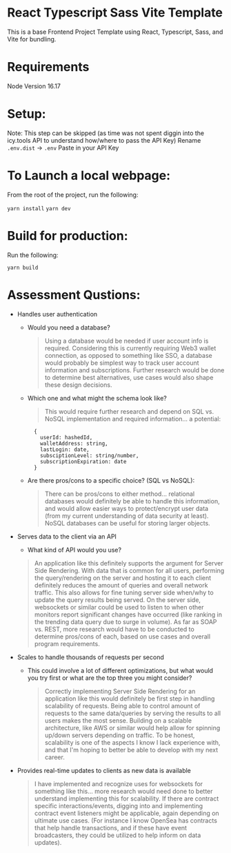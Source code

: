 # React Typescript Sass Vite Template

This is a base Frontend Project Template using React, Typescript, Sass, and Vite for bundling.

# Requirements
Node Version 16.17

# Setup:
Note: This step can be skipped (as time was not spent diggin into the icy.tools API to understand how/where to pass the API Key)
 Rename `.env.dist` → `.env`
 Paste in your API Key

# To Launch a local webpage:

From the root of the project, run the following:

 `yarn install`
 `yarn dev` 

# Build for production:
Run the following:

 `yarn build`

 # Assessment Qustions:
* Handles user authentication  
  * Would you need a database?  
    > Using a database would be needed if user account info is required. Considering this is currently requiring Web3 wallet connection, as opposed to something like SSO, a database would probably be simplest way to track user account information and subscriptions. Further research would be done to determine best alternatives, use cases would also shape these design decisions.  
  * Which one and what might the schema look like?  
    > This would require further research and depend on SQL vs. NoSQL implementation and required information... a potential:  
    ```
      {
        userId: hashedId,
        walletAddress: string,
        lastLogin: date,
        subsciptionLevel: string/number,
        subscriptionExpiration: date
      }
    ```
  * Are there pros/cons to a specific choice? (SQL vs NoSQL):  
    > There can be pros/cons to either method... relational databases would definitely be able to handle this information, and would allow easier ways to protect/encrypt user data (from my current understanding of data security at least). NoSQL databases can be useful for storing larger objects.

 * Serves data to the client via an API
   * What kind of API would you use?
    > An application like this definitely supports the argument for Server Side Rendering. With data that is common for all users, performing the query/rendering on the server and hosting it to each client definitely reduces the amount of queries and overall network traffic. This also allows for fine tuning server side when/why to update the query results being served.
    > On the server side, websockets or similar could be used to listen to when other monitors report significant changes have occurred (like ranking in the trending data query due to surge in volume).
    > As far as SOAP vs. REST, more research would have to be conducted to determine pros/cons of each, based on use cases and overall program requirements.

* Scales to handle thousands of requests per second
  * This could involve a lot of different optimizations, but what would you try first or what are the top three you might consider?
    > Correctly implementing Server Side Rendering for an application like this would definitely be first step in handling scalability of requests. Being able to control amount of requests to the same data/queries by serving the results to all users makes the most sense.
    > Building on a scalable architecture, like AWS or similar would help allow for spinning up/down servers depending on traffic.
    > To be honest, scalability is one of the aspects I know I lack experience with, and that I'm hoping to better be able to develop with my next career.

 * Provides real-time updates to clients as new data is available
    > I have implemented and recognize uses for websockets for something like this... more research would need done to better understand implementing this for scalability.
    > If there are contract specific interactions/events, digging into and implementing contract event listeners might be applicable, again depending on ultimate use cases. (For instance I know OpenSea has contracts that help handle transactions, and if these have event broadcasters, they could be utilized to help inform on data updates).
